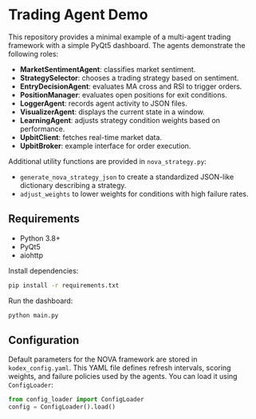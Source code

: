 # Trading Agent Demo

This repository provides a minimal example of a multi-agent trading framework with
a simple PyQt5 dashboard. The agents demonstrate the following roles:

- **MarketSentimentAgent**: classifies market sentiment.
- **StrategySelector**: chooses a trading strategy based on sentiment.
- **EntryDecisionAgent**: evaluates MA cross and RSI to trigger orders.
- **PositionManager**: evaluates open positions for exit conditions.
- **LoggerAgent**: records agent activity to JSON files.
- **VisualizerAgent**: displays the current state in a window.
- **LearningAgent**: adjusts strategy condition weights based on performance.
- **UpbitClient**: fetches real-time market data.
- **UpbitBroker**: example interface for order execution.

Additional utility functions are provided in `nova_strategy.py`:

- `generate_nova_strategy_json` to create a standardized JSON-like dictionary describing a strategy.
- `adjust_weights` to lower weights for conditions with high failure rates.

## Requirements

- Python 3.8+
- PyQt5
- aiohttp

Install dependencies:

```bash
pip install -r requirements.txt
```

Run the dashboard:

```bash
python main.py
```

## Configuration

Default parameters for the NOVA framework are stored in `kodex_config.yaml`.
This YAML file defines refresh intervals, scoring weights, and failure
policies used by the agents. You can load it using `ConfigLoader`:

```python
from config_loader import ConfigLoader
config = ConfigLoader().load()
```
